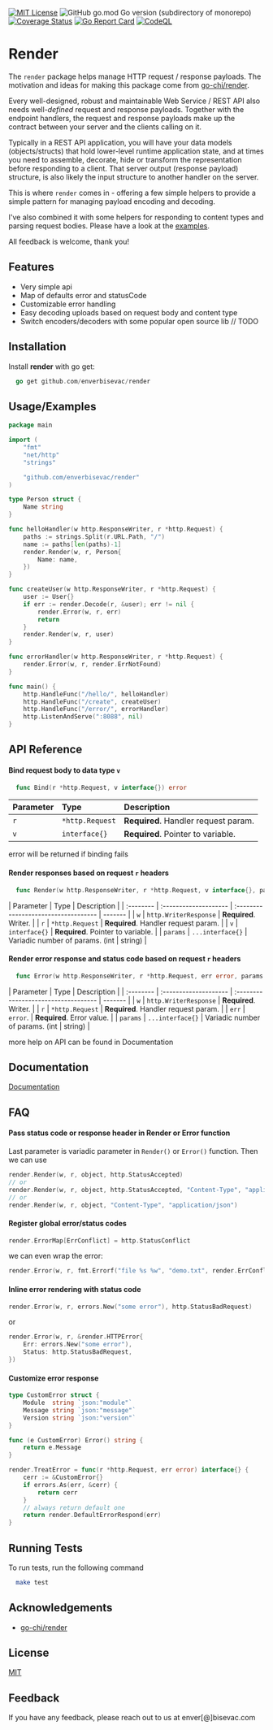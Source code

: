 [![MIT License](https://img.shields.io/badge/License-MIT-green.svg)](https://choosealicense.com/licenses/mit/)
![GitHub go.mod Go version (subdirectory of monorepo)](https://img.shields.io/github/go-mod/go-version/enverbisevac/render)
[![Coverage Status](https://coveralls.io/repos/github/enverbisevac/render/badge.svg?branch=main)](https://coveralls.io/github/enverbisevac/render?branch=main)
[![Go Report Card](https://goreportcard.com/badge/github.com/enverbisevac/render)](https://goreportcard.com/report/github.com/enverbisevac/render)
[![CodeQL](https://github.com/enverbisevac/render/actions/workflows/codeql-analysis.yaml/badge.svg)](https://github.com/enverbisevac/render/actions/workflows/codeql-analysis.yaml)

# Render

The `render` package helps manage HTTP request / response payloads. The motivation and
ideas for making this package come from [go-chi/render](https://github.com/go-chi/render).

Every well-designed, robust and maintainable Web Service / REST API also needs
well-_defined_ request and response payloads. Together with the endpoint handlers,
the request and response payloads make up the contract between your server and the
clients calling on it.

Typically in a REST API application, you will have your data models (objects/structs)
that hold lower-level runtime application state, and at times you need to assemble,
decorate, hide or transform the representation before responding to a client. That
server output (response payload) structure, is also likely the input structure to
another handler on the server.

This is where `render` comes in - offering a few simple helpers to provide a simple
pattern for managing payload encoding and decoding.

I've also combined it with some helpers for responding to content types and parsing
request bodies. Please have a look at the [examples](./examples/getting_started/README.md).

All feedback is welcome, thank you!

## Features

- Very simple api
- Map of defaults error and statusCode
- Customizable error handling
- Easy decoding uploads based on request body and content type
- Switch encoders/decoders with some popular open source lib // TODO

## Installation

Install **render** with go get:

```go
  go get github.com/enverbisevac/render
```

## Usage/Examples

```go
package main

import (
	"fmt"
	"net/http"
	"strings"

	"github.com/enverbisevac/render"
)

type Person struct {
	Name string
}

func helloHandler(w http.ResponseWriter, r *http.Request) {
	paths := strings.Split(r.URL.Path, "/")
	name := paths[len(paths)-1]
	render.Render(w, r, Person{
		Name: name,
	})
}

func createUser(w http.ResponseWriter, r *http.Request) {
	user := User{}
	if err := render.Decode(r, &user); err != nil {
		render.Error(w, r, err)
		return
	}
	render.Render(w, r, user)
}

func errorHandler(w http.ResponseWriter, r *http.Request) {
	render.Error(w, r, render.ErrNotFound)
}

func main() {
    http.HandleFunc("/hello/", helloHandler)
    http.HandleFunc("/create", createUser)
	http.HandleFunc("/error/", errorHandler)
	http.ListenAndServe(":8088", nil)
}
```

## API Reference

#### Bind request body to data type `v`

```go
  func Bind(r *http.Request, v interface{}) error
```

| Parameter | Type            | Description                          |
| :-------- | :-------------- | :----------------------------------- |
| `r`       | `*http.Request` | **Required**. Handler request param. |
| `v`       | `interface{}`   | **Required**. Pointer to variable.   |

error will be returned if binding fails

#### Render responses based on request `r` headers

```go
  func Render(w http.ResponseWriter, r *http.Request, v interface{}, params ...interface{})
```

| Parameter | Type                  | Description                          |
| :-------- | :-------------------- | :----------------------------------- | ------- |
| `w`       | `http.WriterResponse` | **Required**. Writer.                |
| `r`       | `*http.Request`       | **Required**. Handler request param. |
| `v`       | `interface{}`         | **Required**. Pointer to variable.   |
| `params`  | `...interface{}`      | Variadic number of params. (int      | string) |

#### Render error response and status code based on request `r` headers

```go
  func Error(w http.ResponseWriter, r *http.Request, err error, params ...interface{})
```

| Parameter | Type                  | Description                          |
| :-------- | :-------------------- | :----------------------------------- | ------- |
| `w`       | `http.WriterResponse` | **Required**. Writer.                |
| `r`       | `*http.Request`       | **Required**. Handler request param. |
| `err`     | `error`.              | **Required**. Error value.           |
| `params`  | `...interface{}`      | Variadic number of params. (int      | string) |

more help on API can be found in Documentation

## Documentation

[Documentation](https://linktodocumentation)

## FAQ

#### Pass status code or response header in Render or Error function

Last parameter is variadic parameter in `Render()` or `Error()` function. Then we can
use

```go
render.Render(w, r, object, http.StatusAccepted)
// or
render.Render(w, r, object, http.StatusAccepted, "Content-Type", "application/json")
// or
render.Render(w, r, object, "Content-Type", "application/json")
```

#### Register global error/status codes

```go
render.ErrorMap[ErrConflict] = http.StatusConflict
```

we can even wrap the error:

```go
render.Error(w, r, fmt.Errorf("file %s %w", "demo.txt", render.ErrConflict))
```

#### Inline error rendering with status code

```go
render.Error(w, r, errors.New("some error"), http.StatusBadRequest)
```

or

```go
render.Error(w, r, &render.HTTPError{
    Err: errors.New("some error"),
    Status: http.StatusBadRequest,
})
```

#### Customize error response

```go
type CustomError struct {
    Module  string `json:"module"`
    Message string `json:"message"`
    Version string `json:"version"`
}

func (e CustomError) Error() string {
    return e.Message
}

render.TreatError = func(r *http.Request, err error) interface{} {
	cerr := &CustomError{}
	if errors.As(err, &cerr) {
		return cerr
    }
    // always return default one
    return render.DefaultErrorRespond(err)
}
```

## Running Tests

To run tests, run the following command

```bash
  make test
```

## Acknowledgements

- [go-chi/render](https://github.com/go-chi/render)

## License

[MIT](https://choosealicense.com/licenses/mit/)

## Feedback

If you have any feedback, please reach out to us at enver[@]bisevac.com
